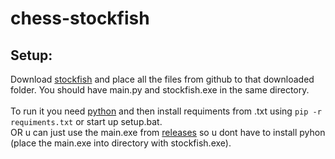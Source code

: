 # chess-stockfish
## Setup:

Download <a href="https://stockfishchess.org/download/">stockfish</a> and place all the files from github to that downloaded folder.
You should have main.py and stockfish.exe in the same directory. <br>
<br>
To run it you need <a href="https://www.python.org/downloads/">python</a> and then install requiments from .txt using <code>pip -r requiments.txt</code> or start up setup.bat.<br>
OR u can just use the main.exe from <a href="https://github.com/XAP3xOnTop/chess-stockfish/releases">releases</a> so u dont have to install pyhon (place the main.exe into directory with stockfish.exe).
